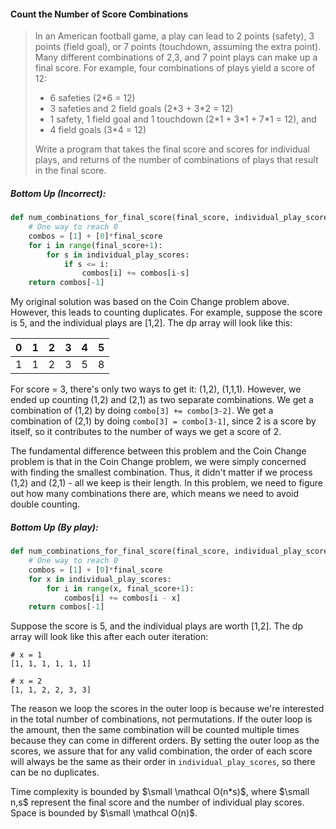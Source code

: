 #### Count the Number of Score Combinations

> In an American football game, a play can lead to 2 points \(safety\), 3 points \(field goal\), or 7 points \(touchdown, assuming the extra point\). Many different combinations of 2,3, and 7 point plays can make up a final score. For example, four combinations of plays yield a score of 12:
>
> * 6 safeties \(2\*6 = 12\)
> * 3 safeties and 2 field goals \(2\*3 + 3\*2 = 12\)
> * 1 safety, 1 field goal and 1 touchdown \(2\*1 + 3\*1 + 7\*1 = 12\), and 
> * 4 field goals \(3\*4 = 12\)
>
> Write a program that takes the final score and scores for individual plays, and returns of the number of combinations of plays that result in the final score.

##### Bottom Up \(Incorrect\):

```py
def num_combinations_for_final_score(final_score, individual_play_scores):
    # One way to reach 0
    combos = [1] + [0]*final_score
    for i in range(final_score+1):
        for s in individual_play_scores:
            if s <= i:
                combos[i] += combos[i-s]
    return combos[-1]
```

My original solution was based on the Coin Change problem above. However, this leads to counting duplicates. For example, suppose the score is 5, and the individual plays are \[1,2\]. The dp array will look like this:

| 0 | 1 | 2 | 3 | 4 | 5 |
| :--- | :--- | :--- | :--- | :--- | :--- |
| 1 | 1 | 2 | 3 | 5 | 8 |

For score = 3, there's only two ways to get it: \(1,2\), \(1,1,1\). However, we ended up counting \(1,2\) and \(2,1\) as two separate combinations. We get a combination of \(1,2\) by doing `combo[3] += combo[3-2]`. We get a combination of \(2,1\) by doing `combo[3] = combo[3-1]`, since 2 is a score by itself, so it contributes to the number of ways we get a score of 2.

The fundamental difference between this problem and the Coin Change problem is that in the Coin Change problem, we were simply concerned with finding the smallest combination. Thus, it didn't matter if we process \(1,2\) and \(2,1\) - all we keep is their length. In this problem, we need to figure out how many combinations there are, which means we need to avoid double counting.

##### Bottom Up \(By play\):

```py
def num_combinations_for_final_score(final_score, individual_play_scores):
    # One way to reach 0
    combos = [1] + [0]*final_score
    for x in individual_play_scores:
        for i in range(x, final_score+1):
            combos[i] += combos[i - x]
    return combos[-1]
```

Suppose the score is 5, and the individual plays are worth \[1,2\]. The dp array will look like this after each outer iteration:

```
# x = 1
[1, 1, 1, 1, 1, 1]

# x = 2
[1, 1, 2, 2, 3, 3]
```

The reason we loop the scores in the outer loop is because we're interested in the total number of combinations, not permutations. If the outer loop is the amount, then the same combination will be counted multiple times because they can come in different orders. By setting the outer loop as the scores, we assure that for any valid combination, the order of each score will always be the same as their order in `individual_play_scores`, so there can be no duplicates.

Time complexity is bounded by $\small \mathcal O(n*s)$, where $\small n,s$ represent the final score and the number of individual play scores. Space is bounded by $\small \mathcal O(n)$.


